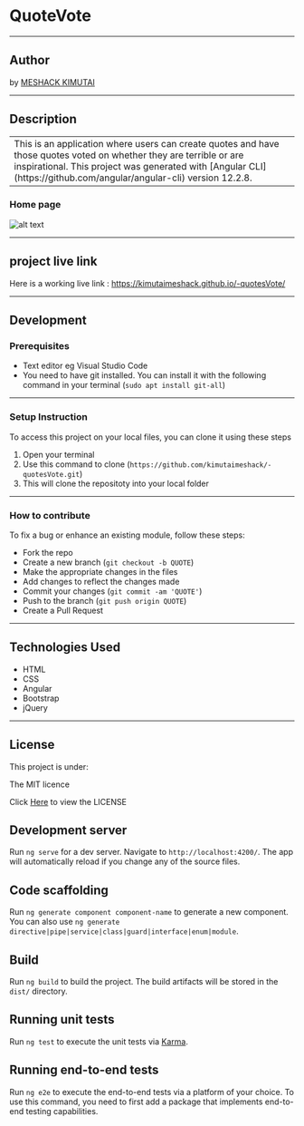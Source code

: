 # QuoteVote
*********
## Author
by [MESHACK KIMUTAI](https://github.com/kimutaimeshack?tab=repositories)
*********
## Description

<table>
<tr>
<td>
This is an application where users can create quotes and have those quotes voted on whether they are terrible or are inspirational.
This project was generated with [Angular CLI](https://github.com/angular/angular-cli) version 12.2.8.
</td>
</tr>
</table>

### Home page
![alt text](https://github.com/kimutaimeshack/-quotesVote/blob/master/src/assets/quote.png)
*********

## project live link
Here is a working live link : https://kimutaimeshack.github.io/-quotesVote/

*********
## Development
### Prerequisites
* Text editor eg Visual Studio Code
* You need to have git installed. You can install it with the following command in your terminal
(`sudo apt install git-all`)
*********
### Setup Instruction
To access this project on your local files, you can clone it using these steps
1. Open your terminal 
2. Use this command to clone (`https://github.com/kimutaimeshack/-quotesVote.git`)
3. This will clone the repositoty into your local folder
*********
### How to contribute

To fix a bug or enhance an existing module, follow these steps:

- Fork the repo
- Create a new branch (`git checkout -b QUOTE`)
- Make the appropriate changes in the files
- Add changes to reflect the changes made
- Commit your changes (`git commit -am 'QUOTE'`)
- Push to the branch (`git push origin QUOTE`)
- Create a Pull Request 

*********
## Technologies Used
* HTML
* CSS
* Angular
* Bootstrap 
* jQuery
*********
## License
This project is under: 

The MIT licence

Click  [Here](https://github.com/kimutaimeshack/-quotesVote/blob/master/LICENSE) to view the LICENSE






## Development server

Run `ng serve` for a dev server. Navigate to `http://localhost:4200/`. The app will automatically reload if you change any of the source files.

## Code scaffolding

Run `ng generate component component-name` to generate a new component. You can also use `ng generate directive|pipe|service|class|guard|interface|enum|module`.

## Build

Run `ng build` to build the project. The build artifacts will be stored in the `dist/` directory.

## Running unit tests

Run `ng test` to execute the unit tests via [Karma](https://karma-runner.github.io).

## Running end-to-end tests

Run `ng e2e` to execute the end-to-end tests via a platform of your choice. To use this command, you need to first add a package that implements end-to-end testing capabilities.


